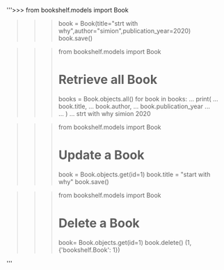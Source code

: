 '''>>> from bookshelf.models import Book
>>> book = Book(title="strt with why",author="simion",publication_year=2020)
>>> book.save()

>>> from bookshelf.models import Book
>>> 
>>> # Retrieve all Book
>>> books = Book.objects.all()
>>> for book in books:
...     print(
...         book.title,
...         book.author,
...         book.publication_year
...         
...     )
...
strt with why simion 2020

>>> from bookshelf.models import Book
>>> 
>>> # Update a Book
>>> book = Book.objects.get(id=1)
>>> book.title = "start with why"
>>> book.save()


>>> from bookshelf.models import Book
>>> 
>>> # Delete a Book
>>> book= Book.objects.get(id=1)
>>> book.delete()
(1, {'bookshelf.Book': 1})

'''